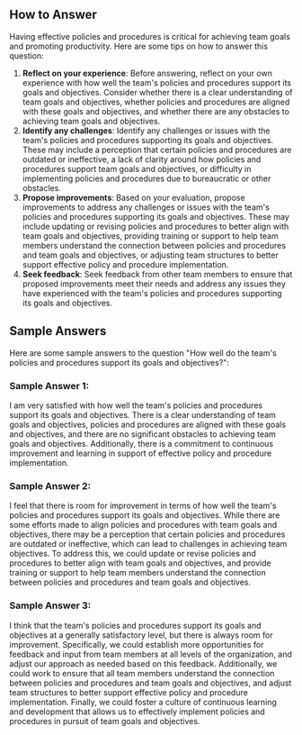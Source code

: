 

How to Answer
-------------

Having effective policies and procedures is critical for achieving team goals and promoting productivity. Here are some tips on how to answer this question:

1. **Reflect on your experience**: Before answering, reflect on your own experience with how well the team's policies and procedures support its goals and objectives. Consider whether there is a clear understanding of team goals and objectives, whether policies and procedures are aligned with these goals and objectives, and whether there are any obstacles to achieving team goals and objectives.
2. **Identify any challenges**: Identify any challenges or issues with the team's policies and procedures supporting its goals and objectives. These may include a perception that certain policies and procedures are outdated or ineffective, a lack of clarity around how policies and procedures support team goals and objectives, or difficulty in implementing policies and procedures due to bureaucratic or other obstacles.
3. **Propose improvements**: Based on your evaluation, propose improvements to address any challenges or issues with the team's policies and procedures supporting its goals and objectives. These may include updating or revising policies and procedures to better align with team goals and objectives, providing training or support to help team members understand the connection between policies and procedures and team goals and objectives, or adjusting team structures to better support effective policy and procedure implementation.
4. **Seek feedback**: Seek feedback from other team members to ensure that proposed improvements meet their needs and address any issues they have experienced with the team's policies and procedures supporting its goals and objectives.

Sample Answers
--------------

Here are some sample answers to the question "How well do the team's policies and procedures support its goals and objectives?":

### Sample Answer 1:

I am very satisfied with how well the team's policies and procedures support its goals and objectives. There is a clear understanding of team goals and objectives, policies and procedures are aligned with these goals and objectives, and there are no significant obstacles to achieving team goals and objectives. Additionally, there is a commitment to continuous improvement and learning in support of effective policy and procedure implementation.

### Sample Answer 2:

I feel that there is room for improvement in terms of how well the team's policies and procedures support its goals and objectives. While there are some efforts made to align policies and procedures with team goals and objectives, there may be a perception that certain policies and procedures are outdated or ineffective, which can lead to challenges in achieving team objectives. To address this, we could update or revise policies and procedures to better align with team goals and objectives, and provide training or support to help team members understand the connection between policies and procedures and team goals and objectives.

### Sample Answer 3:

I think that the team's policies and procedures support its goals and objectives at a generally satisfactory level, but there is always room for improvement. Specifically, we could establish more opportunities for feedback and input from team members at all levels of the organization, and adjust our approach as needed based on this feedback. Additionally, we could work to ensure that all team members understand the connection between policies and procedures and team goals and objectives, and adjust team structures to better support effective policy and procedure implementation. Finally, we could foster a culture of continuous learning and development that allows us to effectively implement policies and procedures in pursuit of team goals and objectives.
